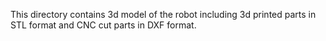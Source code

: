 This directory contains 3d model of the robot including 3d printed parts in STL format and CNC cut parts in DXF format.
